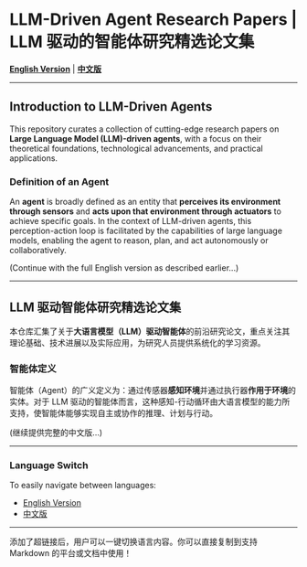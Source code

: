 # LLM-Driven Agent Research Papers | **LLM 驱动的智能体研究精选论文集**

[**English Version**](#introduction-to-llm-driven-agents) | [**中文版**](#llm-驱动智能体研究精选论文集)

---

## Introduction to LLM-Driven Agents

This repository curates a collection of cutting-edge research papers on **Large Language Model (LLM)-driven agents**, with a focus on their theoretical foundations, technological advancements, and practical applications. 

### Definition of an Agent

An **agent** is broadly defined as an entity that **perceives its environment through sensors** and **acts upon that environment through actuators** to achieve specific goals. In the context of LLM-driven agents, this perception-action loop is facilitated by the capabilities of large language models, enabling the agent to reason, plan, and act autonomously or collaboratively.

(Continue with the full English version as described earlier...)

---

## LLM 驱动智能体研究精选论文集

本仓库汇集了关于**大语言模型（LLM）驱动智能体**的前沿研究论文，重点关注其理论基础、技术进展以及实际应用，为研究人员提供系统化的学习资源。

### 智能体定义

智能体（Agent）的广义定义为：通过传感器**感知环境**并通过执行器**作用于环境**的实体。对于 LLM 驱动的智能体而言，这种感知-行动循环由大语言模型的能力所支持，使智能体能够实现自主或协作的推理、计划与行动。

(继续提供完整的中文版...)

---

### Language Switch

To easily navigate between languages:
- [English Version](#introduction-to-llm-driven-agents)
- [中文版](#llm-驱动智能体研究精选论文集)

--- 

添加了超链接后，用户可以一键切换语言内容。你可以直接复制到支持 Markdown 的平台或文档中使用！
